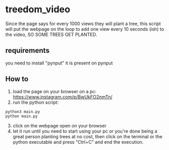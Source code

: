 # treedom_video
Since the page says for every 1000 views they will plant a tree, this script will put the webpage on the loop to add one view every 10 seconds (ish) to the video, SO SOME TREES GET PLANTED.

## requirements
you need to install "pynput"
it is present on pynput

## How to
1. load the page on your browser on a pc:
  https://www.instagram.com/p/BwUkFO2nmTn/
2. run the python script:
  ```
  python3 main.py
  python main.py
  ```
3. click on the webpage open on your browser
4. let it run until you need to start using your pc or you're done being a great person planting trees at no cost, then click on the terminal or the python executable and press "Ctrl+C" and end the execution.
